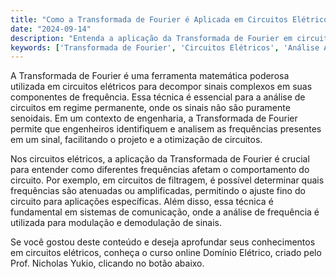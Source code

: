 ```yaml
---
title: "Como a Transformada de Fourier é Aplicada em Circuitos Elétricos?"
date: "2024-09-14"
description: "Entenda a aplicação da Transformada de Fourier em circuitos elétricos e sua importância em análises avançadas."
keywords: ['Transformada de Fourier', 'Circuitos Elétricos', 'Análise Avançada', 'Domínio Elétrico']
---
```


A Transformada de Fourier é uma ferramenta matemática poderosa utilizada em circuitos elétricos para decompor sinais complexos em suas componentes de frequência. Essa técnica é essencial para a análise de circuitos em regime permanente, onde os sinais não são puramente senoidais. Em um contexto de engenharia, a Transformada de Fourier permite que engenheiros identifiquem e analisem as frequências presentes em um sinal, facilitando o projeto e a otimização de circuitos.

Nos circuitos elétricos, a aplicação da Transformada de Fourier é crucial para entender como diferentes frequências afetam o comportamento do circuito. Por exemplo, em circuitos de filtragem, é possível determinar quais frequências são atenuadas ou amplificadas, permitindo o ajuste fino do circuito para aplicações específicas. Além disso, essa técnica é fundamental em sistemas de comunicação, onde a análise de frequência é utilizada para modulação e demodulação de sinais.

Se você gostou deste conteúdo e deseja aprofundar seus conhecimentos em circuitos elétricos, conheça o curso online Domínio Elétrico, criado pelo Prof. Nicholas Yukio, clicando no botão abaixo.